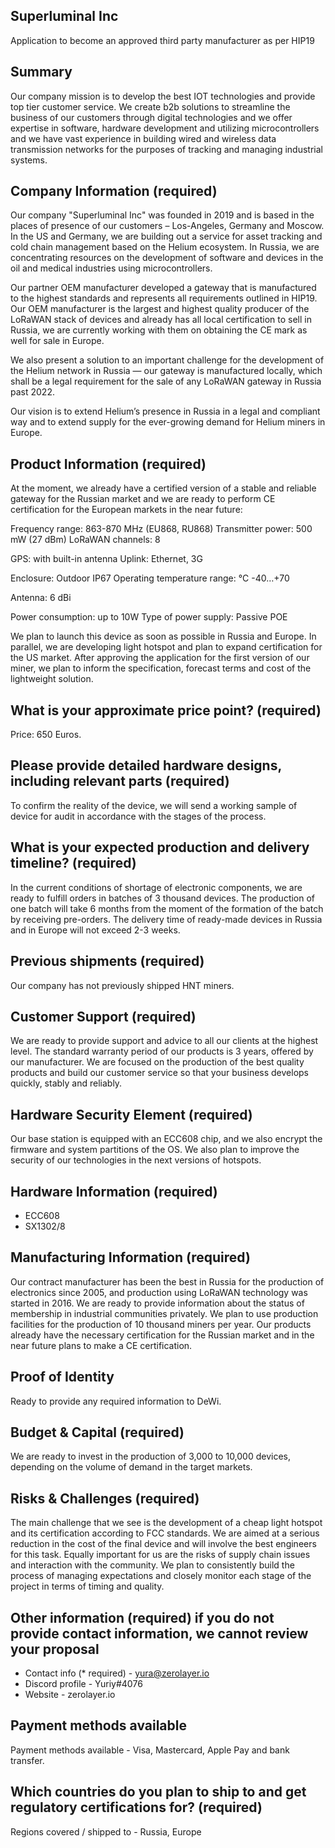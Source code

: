 ## Superluminal Inc
Application to become an approved third party manufacturer as per HIP19

## Summary
Our company mission is to develop the best IOT technologies and provide top tier customer service. 
We create b2b solutions to streamline the business of our customers through digital technologies and we offer expertise in software, hardware development and utilizing microcontrollers and we have vast experience in building wired and wireless data transmission networks for the purposes of tracking and managing industrial systems.

## Company Information (required)
Our company "Superluminal Inc" was founded in 2019 and is based in the places of presence of our customers – Los-Angeles, Germany and Moscow. In the US and Germany, we are building out a service for asset tracking and cold chain management based on the Helium ecosystem. In Russia, we are concentrating resources on the development of software and devices in the oil and medical industries using microcontrollers. 

Our partner OEM manufacturer developed a gateway that is manufactured to the highest standards and represents all requirements outlined in HIP19. Our OEM manufacturer is the largest and highest quality producer of the LoRaWAN stack of devices and already has all local certification to sell in Russia, we are currently working with them on obtaining the CE mark as well for sale in Europe.

We also present a solution to an important challenge for the development of the Helium network in Russia — our gateway is manufactured locally, which shall be a legal requirement for the sale of any LoRaWAN gateway in Russia past 2022. 

Our vision is to extend Helium’s presence in Russia in a legal and compliant way and to extend supply for the ever-growing demand for Helium miners in Europe.

## Product Information (required)
At the moment, we already have a certified version of a stable and reliable gateway for the Russian market and we are ready to perform CE certification for the European markets in the near future:

Frequency range: 863-870 MHz (EU868, RU868)
Transmitter power: 500 mW (27 dBm)
LoRaWAN channels: 8

GPS: with built-in antenna
Uplink: Ethernet, 3G

Enclosure: Outdoor IP67
Operating temperature range: °С -40…+70

Antenna: 6 dBi

Power consumption: up to 10W
Type of power supply: Passive POE

We plan to launch this device as soon as possible in Russia and Europe. In parallel, we are developing light hotspot and plan to expand certification for the US market. After approving the application for the first version of our miner, we plan to inform the specification, forecast terms and cost of the lightweight solution.

## What is your approximate price point? (required)
Price: 650 Euros.

## Please provide detailed hardware designs, including relevant parts (required)
To confirm the reality of the device, we will send a working sample of device for audit in accordance with the stages of the process.

## What is your expected production and delivery timeline? (required)
In the current conditions of shortage of electronic components, we are ready to fulfill orders in batches of 3 thousand devices. The production of one batch will take 6 months from the moment of the formation of the batch by receiving pre-orders. The delivery time of ready-made devices in Russia and in Europe will not exceed 2-3 weeks.

## Previous shipments (required)
Our company has not previously shipped HNT miners.

## Customer Support (required)
We are ready to provide support and advice to all our clients at the highest level. The standard warranty period of our products is 3 years, offered by our manufacturer.
We are focused on the production of the best quality products and build our customer service so that your business develops quickly, stably and reliably.

## Hardware Security Element (required)
Our base station is equipped with an ECC608 chip, and we also encrypt the firmware and system partitions of the OS. We also plan to improve the security of our technologies in the next versions of hotspots.

## Hardware Information (required)
* ECC608 
* SX1302/8 

## Manufacturing Information (required)
Our contract manufacturer has been the best in Russia for the production of electronics since 2005, and production using LoRaWAN technology was started in 2016. We are ready to provide information about the status of membership in industrial communities privately. We plan to use production facilities for the production of 10 thousand miners per year. Our products already have the necessary certification for the Russian market and in the near future plans to make a CE certification.

## Proof of Identity
Ready to provide any required information to DeWi. 

## Budget & Capital (required)
We are ready to invest in the production of 3,000 to 10,000 devices, depending on the volume of demand in the target markets.

## Risks & Challenges (required)
The main challenge that we see is the development of a cheap light hotspot and its certification according to FCC standards. We are aimed at a serious reduction in the cost of the final device and will involve the best engineers for this task. Equally important for us are the risks of supply chain issues and interaction with the community. We plan to consistently build the process of managing expectations and closely monitor each stage of the project in terms of timing and quality.

## Other information (required) if you do not provide contact information, we cannot review your proposal
* Contact info (* required) - yura@zerolayer.io
* Discord profile - Yuriy#4076
* Website - zerolayer.io

## Payment methods available 
Payment methods available - Visa, Mastercard, Apple Pay and bank transfer.

## Which countries do you plan to ship to and get regulatory certifications for? (required)
Regions covered / shipped to - Russia, Europe
